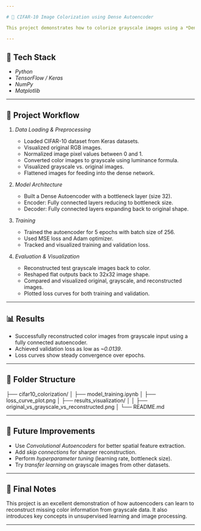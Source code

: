 ```yaml
---

# 🎨 CIFAR-10 Image Colorization using Dense Autoencoder

This project demonstrates how to colorize grayscale images using a *Dense Autoencoder* on the CIFAR-10 dataset. The goal is to train a model that takes grayscale images as input and reconstructs their color versions.

---
```


## 🧰 Tech Stack

- *Python*
- *TensorFlow / Keras*
- *NumPy*
- *Matplotlib*

---

## 🧠 Project Workflow

1. *Data Loading & Preprocessing*
   - Loaded CIFAR-10 dataset from Keras datasets.
   - Visualized original RGB images.
   - Normalized image pixel values between 0 and 1.
   - Converted color images to grayscale using luminance formula.
   - Visualized grayscale vs. original images.
   - Flattened images for feeding into the dense network.

2. *Model Architecture*
   - Built a Dense Autoencoder with a bottleneck layer (size 32).
   - Encoder: Fully connected layers reducing to bottleneck size.
   - Decoder: Fully connected layers expanding back to original shape.

3. *Training*
   - Trained the autoencoder for 5 epochs with batch size of 256.
   - Used MSE loss and Adam optimizer.
   - Tracked and visualized training and validation loss.

4. *Evaluation & Visualization*
   - Reconstructed test grayscale images back to color.
   - Reshaped flat outputs back to 32x32 image shape.
   - Compared and visualized original, grayscale, and reconstructed images.
   - Plotted loss curves for both training and validation.

---

## 📊 Results

- Successfully reconstructed color images from grayscale input using a fully connected autoencoder.
- Achieved validation loss as low as *~0.0139*.
- Loss curves show steady convergence over epochs.

---

## 📌 Folder Structure

├── cifar10_colorization/ │   ├── model_training.ipynb │   ├── loss_curve_plot.png │   ├── results_visualization/ │   │   ├── original_vs_grayscale_vs_reconstructed.png │   └── README.md

---

## 🚀 Future Improvements

- Use *Convolutional Autoencoders* for better spatial feature extraction.
- Add *skip connections* for sharper reconstruction.
- Perform *hyperparameter tuning* (learning rate, bottleneck size).
- Try *transfer learning* on grayscale images from other datasets.

---

## 🏁 Final Notes

This project is an excellent demonstration of how autoencoders can learn to reconstruct missing color information from grayscale data. It also introduces key concepts in unsupervised learning and image processing.


---
